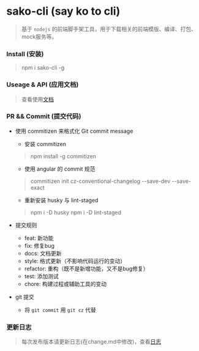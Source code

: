 # sako-cli (say ko to cli)
> 基于 `nodejs` 的前端脚手架工具，用于下载相关的前端模版、编译、打包、mock服务等。

### Install (安装)
> npm i sako-cli -g 

### Useage & API (应用文档)
> 查看使用[文档](/USEAGES.md)

### PR && Commit (提交代码)
- 使用 commitizen 来格式化 Git commit message
  - 安装 commitizen
  > npm install -g commitizen
  - 使用 angular 的 commit 规范 
  > commitizen init cz-conventional-changelog --save-dev --save-exact
  - 重新安装 husky 与 lint-staged
  > npm i -D husky 
  > npm i -D lint-staged 
  
- 提交规则
  - feat: 新功能
  - fix: 修复bug
  - docs: 文档更新
  - style: 格式更新（不影响代码运行的变动）
  - refactor: 重构（既不是新增功能，又不是bug修复）
  - test: 添加测试
  - chore: 构建过程或辅助工具的变动

- git 提交
  - 将 `git commit` 用 `git cz` 代替

### 更新日志
> 每次发布版本请更新日志(在change.md中修改)，查看[日志](./CHANGE.md)